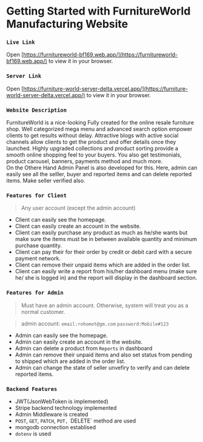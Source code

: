 # Getting Started with FurnitureWorld Manufacturing Website


### `Live Link`

Open [https://furnitureworld-bf169.web.app/](https://furnitureworld-bf169.web.app/) to view it in your browser.

### `Server Link`

Open [https://furniture-world-server-delta.vercel.app/](https://furniture-world-server-delta.vercel.app/) to view it in your browser.

### `Website Description`

FurnitureWorld is a nice-looking Fully  created for the online resale furniture shop. Well categorized mega menu and advanced search option empower clients to get results without delay. Attractive blogs with active social channels allow clients to get the product and offer details once they launched. Highly upgraded collections and product sorting provide a smooth online shopping feel to your buyers. You also get testimonials, product carousel, banners, payments method and much more. \
On the Othere Hand Admin Panel is also developed for this. Here, admin can easily see all the selller, buyer and reported items and can delete reported items. Make seller verified also.

### `Features for Client`
> Any user account (except the admin account)

- Client can easily see the homepage.
- Client can easily create an account in the website.
- Client can easily purchase any product as much as he/she wants but make sure the items must be in between available quantity and minimum purchase quantity.
- Client can pay their for their order by credit or debit card with a secure payment network.
- Client can remove their unpaid items which are added in the order list.
- Client can easily write a report from his/her dashboard menu (make sure he/ she is logged in) and the report will display in the dashboard section.

### `Features for Admin`

> Must have an admin account. Otherwise, system will treat you as a normal customer.

> admin account: `email:rohomot@gm.com` `password:Mobile#123` 

- Admin can easily see the homepage.
- Admin can easily create an account in the website.
- Admin can delete a product from `Reports` in dashboard
- Admin can remove their unpaid items and also set status from pending to shipped which are added in the order list.
- Admin can change the state of seller unvefiry to verify and can delete reported items.


### `Backend Features`

- JWT(JsonWebToken is implemented)
- Stripe backend technology implemented
- Admin Middleware is created
- `POST`, `GET`, `PATCH`, `PUT, `DELETE` method are used 
- mongodb connection establised
- `dotenv` is used 

